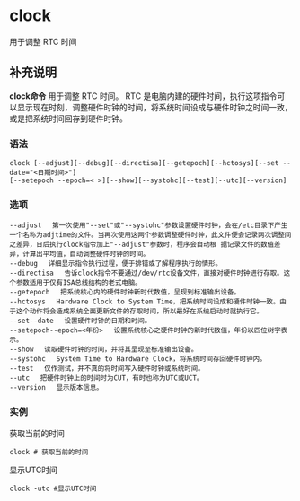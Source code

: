 #  clock

用于调整 RTC 时间

##  补充说明

**clock命令** 用于调整 RTC 时间。 RTC
是电脑内建的硬件时间，执行这项指令可以显示现在时刻，调整硬件时钟的时间，将系统时间设成与硬件时钟之时间一致，或是把系统时间回存到硬件时钟。

###  语法

    
    
    clock [--adjust][--debug][--directisa][--getepoch][--hctosys][--set --date="<日期时间>"]
    [--setepoch --epoch=< >][--show][--systohc][--test][--utc][--version]
    

###  选项

    
    
    --adjust 　第一次使用"--set"或"--systohc"参数设置硬件时钟，会在/etc目录下产生一个名称为adjtime的文件。当再次使用这两个参数调整硬件时钟，此文件便会记录两次调整间之差异，日后执行clock指令加上"--adjust"参数时，程序会自动根 据记录文件的数值差异，计算出平均值，自动调整硬件时钟的时间。
    --debug 　详细显示指令执行过程，便于排错或了解程序执行的情形。
    --directisa 　告诉clock指令不要通过/dev/rtc设备文件，直接对硬件时钟进行存取。这个参数适用于仅有ISA总线结构的老式电脑。
    --getepoch 　把系统核心内的硬件时钟新时代数值，呈现到标准输出设备。
    --hctosys 　Hardware Clock to System Time，把系统时间设成和硬件时钟一致。由于这个动作将会造成系统全面更新文件的存取时间，所以最好在系统启动时就执行它。
    --set--date 　设置硬件时钟的日期和时间。
    --setepoch--epoch=<年份> 　设置系统核心之硬件时钟的新时代数值，年份以四位树字表示。
    --show 　读取硬件时钟的时间，并将其呈现至标准输出设备。
    --systohc 　System Time to Hardware Clock，将系统时间存回硬件时钟内。
    --test 　仅作测试，并不真的将时间写入硬件时钟或系统时间。
    --utc 　把硬件时钟上的时间时为CUT，有时也称为UTC或UCT。
    --version 　显示版本信息。
    

###  实例

获取当前的时间

    
    
    clock # 获取当前的时间
    

显示UTC时间

    
    
    clock -utc #显示UTC时间
    


